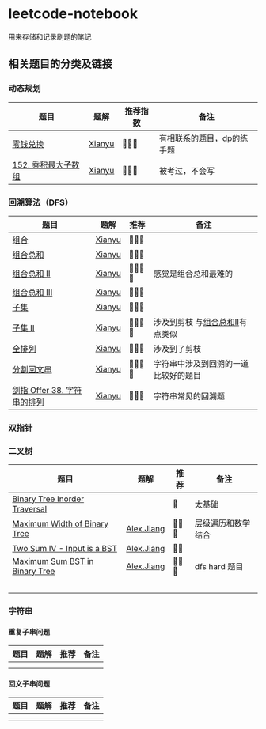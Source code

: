 # leetcode-notebook
用来存储和记录刷题的笔记



## 相关题目的分类及链接

### 动态规划

| 题目                                                         | 题解                                                         | 推荐指数 | 备注                       |
| ------------------------------------------------------------ | ------------------------------------------------------------ | -------- | -------------------------- |
| [零钱兑换](https://leetcode-cn.com/problems/coin-change/)    | [Xianyu](https://github.com/Ht-zhang-xianyu/leetcode-notebook/tree/main/XianyuZhang/322.Coin_Change) | 🌟🌟🌟      | 有相联系的题目，dp的练手题 |
| [152. 乘积最大子数组](https://leetcode-cn.com/problems/maximum-product-subarray/) | [Xianyu](https://github.com/Ht-zhang-xianyu/leetcode-notebook/tree/main/XianyuZhang/152.MaximumProductSubarray) | 🌟🌟🌟      | 被考过，不会写             |



### 回溯算法（DFS）

| 题目                                                         | 题解                                                         | 推荐 | 备注                                                         |
| ------------------------------------------------------------ | ------------------------------------------------------------ | ---- | ------------------------------------------------------------ |
| [组合](https://leetcode-cn.com/problems/combinations/)       | [Xianyu](https://github.com/Ht-zhang-xianyu/leetcode-notebook/tree/main/XianyuZhang/77.Combinations) | 🌟🌟🌟  |                                                              |
| [组合总和](https://leetcode-cn.com/problems/combination-sum/) | [Xianyu](https://github.com/Ht-zhang-xianyu/leetcode-notebook/tree/main/XianyuZhang/39.CombinationSum) | 🌟🌟🌟  |                                                              |
| [组合总和 II](https://leetcode-cn.com/problems/combination-sum-ii/) | [Xianyu](https://github.com/Ht-zhang-xianyu/leetcode-notebook/tree/main/XianyuZhang/40.CombinationSumII) | 🌟🌟🌟🌟 | 感觉是组合总和最难的                                         |
| [组合总和 III](https://leetcode-cn.com/problems/combination-sum-iii/) | [Xianyu](https://github.com/Ht-zhang-xianyu/leetcode-notebook/blob/main/XianyuZhang/216.Combination_Sum_III/README.md) | 🌟🌟🌟  |                                                              |
| [子集](https://leetcode-cn.com/problems/subsets/)            | [Xianyu](https://github.com/Ht-zhang-xianyu/leetcode-notebook/blob/main/XianyuZhang/78.Subsets/README.md) | 🌟🌟🌟  |                                                              |
| [子集 II](https://leetcode-cn.com/problems/subsets-ii/)      | [Xianyu](https://github.com/Ht-zhang-xianyu/leetcode-notebook/blob/main/XianyuZhang/90.SubsetsII/README.md) | 🌟🌟🌟🌟 | 涉及到剪枝 与[组合总和II](https://leetcode-cn.com/problems/combination-sum-ii/)有点类似 |
| [全排列](https://leetcode-cn.com/problems/permutations/)     | [Xianyu](https://github.com/Ht-zhang-xianyu/leetcode-notebook/blob/main/XianyuZhang/46.Permutations/README.md) | 🌟🌟🌟  | 涉及到了剪枝                                                 |
| [分割回文串](https://leetcode-cn.com/problems/palindrome-partitioning/) | [Xianyu](https://github.com/Ht-zhang-xianyu/leetcode-notebook/tree/main/XianyuZhang/131.PalindromePartitioning) | 🌟🌟🌟🌟 | 字符串中涉及到回溯的一道比较好的题目                         |
| [剑指 Offer 38. 字符串的排列](https://leetcode-cn.com/problems/zi-fu-chuan-de-pai-lie-lcof/) | [Xianyu](https://github.com/Ht-zhang-xianyu/leetcode-notebook/blob/main/XianyuZhang/Offer38.LCOF/README.md) | 🌟🌟🌟  | 字符串常见的回溯题                                           |



### 双指针



### 二叉树

| 题目                                                         | 题解                                                         | 推荐 | 备注               |
| ------------------------------------------------------------ | ------------------------------------------------------------ | ---- | ------------------ |
| [Binary Tree Inorder Traversal](https://leetcode.com/problems/binary-tree-inorder-traversal/) |                                                              | 🌟    | 太基础             |
| [Maximum Width of Binary Tree](https://leetcode.com/problems/maximum-width-of-binary-tree/) | [Alex.Jiang](https://github.com/Ht-zhang-xianyu/leetcode-notebook/tree/main/Alex.Jiang/662.%20Maximum%20Width%20of%20Binary%20Tree) | 🌟🌟🌟  | 层级遍历和数学结合 |
| [Two Sum IV - Input is a BST](https://leetcode.com/problems/two-sum-iv-input-is-a-bst/) | [Alex.Jiang](https://github.com/Ht-zhang-xianyu/leetcode-notebook/tree/main/Alex.Jiang/653.%20Two%20Sum%20IV%20-%20Input%20is%20a%20BST) | 🌟🌟   |                    |
| [Maximum Sum BST in Binary Tree](https://leetcode.com/problems/maximum-sum-bst-in-binary-tree/) | [Alex.Jiang](https://github.com/Ht-zhang-xianyu/leetcode-notebook/tree/main/Alex.Jiang/1373.%20Maximum%20Sum%20BST%20in%20Binary%20Tree) | 🌟🌟🌟  | dfs hard 题目      |
|                                                              |                                                              |      |                    |
|                                                              |                                                              |      |                    |
|                                                              |                                                              |      |                    |
|                                                              |                                                              |      |                    |
|                                                              |                                                              |      |                    |



### 字符串

#### 重复子串问题

| 题目 | 题解 | 推荐 | 备注 |
| ---- | ---- | ---- | ---- |
|      |      |      |      |
|      |      |      |      |



#### 回文子串问题

| 题目 | 题解 | 推荐 | 备注 |
| ---- | ---- | ---- | ---- |
|      |      |      |      |
|      |      |      |      |

